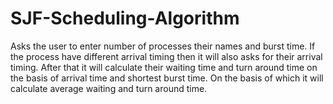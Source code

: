 # SJF-Scheduling-Algorithm
Asks the user to enter number of processes their names and burst time. If the process have different arrival timing then it will also asks for their arrival timing. After that it will calculate their waiting time and turn around time on the basis of arrival time and shortest burst time. On the basis of which it will calculate average waiting and turn around time.
